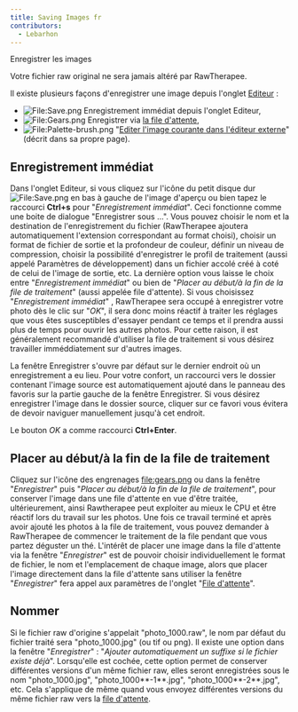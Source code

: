 ```yaml
---
title: Saving Images fr
contributors:
  - Lebarhon
---
```


<div class="pagetitle">

Enregistrer les images

</div>

Votre fichier raw original ne sera jamais altéré par RawTherapee.

Il existe plusieurs façons d'enregistrer une image depuis l'onglet
[Editeur](the_image_editor_tab/fr) :

- ![<File:Save.png>](Save.png "File:Save.png") Enregistrement immédiat
  depuis l'onglet Editeur,
- ![<File:Gears.png>](Gears.png "File:Gears.png") Enregistrer via [la
  file d'attente](The_Batch_Queue/fr.md),
- ![<File:Palette-brush.png>](Palette-brush.png "File:Palette-brush.png")
  "[Editer l'image courante dans l'éditeur
  externe](Edit_Current_Image_in_External_Editor/fr.md)" (décrit
  dans sa propre page).

## Enregistrement immédiat

Dans l'onglet Editeur, si vous cliquez sur l'icône du petit disque dur
![<File:Save.png>](Save.png "File:Save.png") en bas à gauche de l'image
d'aperçu ou bien tapez le raccourci **Ctrl+s** pour "*Enregistrement
immédiat*". Ceci fonctionne comme une boite de dialogue "Enregistrer
sous ...". Vous pouvez choisir le nom et la destination de
l'enregistrement du fichier (RawTherapee ajoutera automatiquement
l'extension correspondant au format choisi), choisir un format de
fichier de sortie et la profondeur de couleur, définir un niveau de
compression, choisir la possibilité d'enregistrer le profil de
traitement (aussi appelé Paramètres de développement) dans un fichier
accolé créé à coté de celui de l'image de sortie, etc. La dernière
option vous laisse le choix entre "*Enregistrement immédiat*" ou bien de
"*Placer au début/à la fin de la file de traitement*" (aussi appelée
file d'attente). Si vous choisissez "*Enregistrement immédiat*" ,
RawTherapee sera occupé à enregistrer votre photo dès le clic sur
"*OK*", il sera donc moins réactif à traiter les réglages que vous êtes
susceptibles d'essayer pendant ce temps et il prendra aussi plus de
temps pour ouvrir les autres photos. Pour cette raison, il est
généralement recommandé d'utiliser la file de traitement si vous désirez
travailler imméddiatement sur d'autres images.

La fenêtre Enregistrer s'ouvre par défaut sur le dernier endroit où un
enregistrement a eu lieu. Pour votre confort, un raccourci vers le
dossier contenant l'image source est automatiquement ajouté dans le
panneau des favoris sur la partie gauche de la fenêtre Enregistrer. Si
vous désirez enregistrer l'image dans le dossier source, cliquer sur ce
favori vous évitera de devoir naviguer manuellement jusqu'à cet endroit.

Le bouton *OK* a comme raccourci **Ctrl+Enter**.

## Placer au début/à la fin de la file de traitement

Cliquez sur l'icône des engrenages
[<file:gears.png>](file:gears.png) ou dans la fenêtre
"*Enregistrer*" puis "*Placer au début/à la fin de la file de
traitement*", pour conserver l'image dans une file d'attente en vue
d'être traitée, ultérieurement, ainsi Rawtherapee peut exploiter au
mieux le CPU et être réactif lors du travail sur les photos. Une fois ce
travail terminé et après avoir ajouté les photos à la file de
traitement, vous pouvez demander à RawTherapee de commencer le
traitement de la file pendant que vous partez déguster un thé. L'intérêt
de placer une image dans la file d'attente via la fenêtre
"*Enregistrer*" est de pouvoir choisir individuellement le format de
fichier, le nom et l'emplacement de chaque image, alors que placer
l'image directement dans la file d'attente sans utiliser la fenêtre
"*Enregistrer*" fera appel aux paramètres de l'onglet "[File
d'attente](The_Batch_Queue/fr.md)".

## Nommer

Si le fichier raw d'origine s'appelait "photo_1000.raw", le nom par
défaut du fichier traité sera "photo_1000.jpg" (ou tif ou png). Il
existe une option dans la fenêtre "*Enregistrer*" : "*Ajouter
automatiquement un suffixe si le fichier existe déjà*". Lorsqu'elle est
cochée, cette option permet de conserver différentes versions d'un même
fichier raw, elles seront enregistrées sous le nom "photo_1000.jpg",
"photo_1000**-1**.jpg", "photo_1000**-2**.jpg", etc. Cela s'applique de
même quand vous envoyez différentes versions du même fichier raw vers la
[file d'attente](the_batch_queue/fr).
